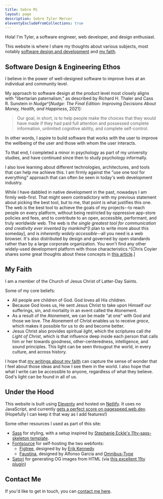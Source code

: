 ```yaml
---
title: Sobre Mí
layout: page
description: Sobre Tyler Mercer
eleventyExcludeFromCollections: true
---
```


Hola! I'm Tyler, a software engineer, web developer, and design enthusiast.

This website is where I share my thoughts about various
subjects, most notably [software design and development](/posts/software/)
and [my faith](/posts/faith/).

## Software Design & Engineering Ethos

I believe in the power of well-designed software
to improve lives at an
individual and community level.

My approach to software design at the product level
most closely aligns with "libertarian paternalism,"
as described by Richard H. Thaler and Cass R. Sunstein
in  _Nudge_^[_Nudge: The Final Edition: Improving Decisions About Money, Health, and Happiness_, 2021]:

> Our goal, in short, is to help people make the choices
> that they would have made if they had paid full attention
> and possessed complete information, unlimited cognitive ability,
> and complete self-control.

In other words, I aspire to build software that works _with_
the user to improve the wellbeing of the user and those with whom
the user interacts.

To that end, I completed a minor in psychology as part of my
university studies, and have continued since then to study
psychology informally.

I also love learning about different technologies, architectures,
and tools that can help me achieve this. I am firmly against
the "use one tool for everything" approach that
can often be seen in today's web development industry.

While I have dabbled in native development in the past,
nowadays I am firmly web-first.
That might seem contradictory with my previous statement
about picking the best tool, but to me,
that point is what justifies this one.
The web _is_ the best tool to achieve the goals of my projects--to
reach people on every platform, without being restricted by
oppressive app-store policies and fees,
and to contribute to an open, accessible, performant, and
truly _worldwide_ web.
The web is _the single greatest tool for communication and
creativity ever invented by mankind_^[I plan to write more about this someday],
and is _inherently widely accessible_--all you need is a web browser.
It's also distributed by design and governed by open standards
rather than by a large corporate organization.
You won't find any other widely-used development platform
with those characteristics.^[Chris Coyier shares some great thoughts
about these concepts in [this article](https://chriscoyier.net/2023/01/04/what-does-it-look-like-for-the-web-to-lose/).]

## My Faith

I am a member of the Church of Jesus Christ of Latter-Day Saints.

Some of my core beliefs:

* All people are children of God. God loves all His children.
* Because God loves us, He sent Jesus Christ to take upon Himself our
  sufferings, sin, and mortality in an event called the Atonement.
* As a result of the Atonement, we can be made "at one" with God and
  those we love. The Atonement of Christ enables us to receive
  _grace_, which makes it possible for us to do and become better.
* Jesus Christ also provides spiritual _light_, which the scriptures call
  _the Light of Christ_, which is that influence deep inside each
  person that calls him or her towards goodness, other-centeredness,
  intelligence, and sound principles. This light can be seen througout
  the world, in every culture, and across history.

I hope that [my writings about my faith](/posts/faith) can capture
the sense of wonder that I feel about those ideas and how I see them
in the world. I also hope that what I write can be accessible to anyone,
regardless of what they believe. God's light can be found in all of us.

## Under the Hood

This website is built using [Eleventy](https://11ty.dev) and hosted on [Netlify](https://netlify.com).
It uses no JavaScript, and currently [gets a perfect score on pagespeed.web.dev](https://pagespeed.web.dev/analysis/http-tylermercer-net/qf9qmvfmyi?form_factor=mobile).
(Hopefully I can keep it that way as I add features!)

Some other resources I used as part of this site:

* [Sass](https://sass-lang.com/) for styling, with a setup inspired by 
  [Stephanie Eckle's 11ty-sass-skeleton template](https://github.com/5t3ph/11ty-sass-skeleton).
* [Fontsource](https://fontsource.org) for self-hosting the two webfonts:
  * [Figtree](https://www.erikdkennedy.com/projects/figtree.html), designed by by [Erik Kennedy](https://www.erikdkennedy.com/)
  * [Faustina](https://www.omnibus-type.com/fonts/faustina/), designed by Alfonso Garcia and [Omnibus-Type](https://www.omnibus-type.com/)
* [Satori](https://github.com/vercel/satori) for generating OG images from HTML
  (via [this excellent 11ty plugin](https://www.npmjs.com/package/eleventy-plugin-og-image))

## Contact Me

If you'd like to get in touch, you can [contact me here](/contact/).
